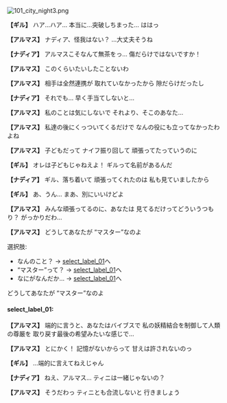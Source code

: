 
![101_city_night3.png](../images/backgrounds/101_city_night3.png)

**【ギル】**
ハア…ハア…
本当に…突破しちまった…
ははっ

**【アルマス】**
ナディア、怪我はない？
…大丈夫そうね

**【ナディア】**
アルマスこそなんて無茶をっ…
傷だらけではないですか！

**【アルマス】**
このくらいたいしたことないわ

**【アルマス】**
相手は全然連携が
取れていなかったから
隙だらけだったし

**【ナディア】**
それでも…
早く手当てしないと…

**【アルマス】**
私のことは気にしないで
それより、そこのあなた…

**【アルマス】**
私達の後にくっついてくるだけで
なんの役にも立ってなかったわよね

**【アルマス】**
子どもだって
ナイフ振り回して
頑張ってたっていうのに

**【ギル】**
オレは子どもじゃねえよ！
ギルって名前があるんだ

**【ナディア】**
ギル、落ち着いて
頑張ってくれたのは
私も見ていましたから

**【ギル】**
あ、うん…
まあ、別にいいけどよ

**【アルマス】**
みんな頑張ってるのに、あなたは
見てるだけってどういうつもり？
がっかりだわ…

**【アルマス】**
どうしてあなたが
“マスター”なのよ

選択肢:
- なんのこと？ → [select_label_01](#select_label_01)へ
- “マスター”って？ → [select_label_01](#select_label_01)へ
- なにがなんだか… → [select_label_01](#select_label_01)へ

どうしてあなたが
“マスター”なのよ

#### select_label_01:

**【アルマス】**
端的に言うと、あなたはバイブスで
私の妖精結合を制御して人類の尊厳を
取り戻す最後の希望みたいな感じで…

**【アルマス】**
とにかく！
記憶がないからって
甘えは許されないのっ

**【ギル】**
…端的に言えてねえじゃん

**【ナディア】**
ねえ、アルマス…
ティニは一緒じゃないの？

**【アルマス】**
そうだわっ
ティニとも合流しないと
行きましょう
